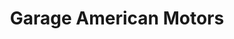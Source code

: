 ---
title: "Garage American Motors"
url: /brives-charensac/garage-american-motors/
shop: voiture
---